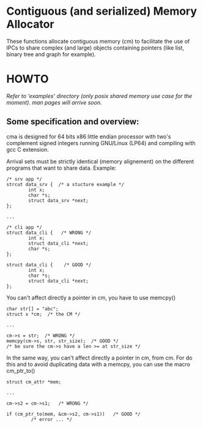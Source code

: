 # Contiguous (and serialized) Memory Allocator
These functions allocate contiguous memory (cm) to facilitate the use of IPCs to share
complex (and large) objects containing pointers (like list, binary tree and 
graph for example).

# HOWTO
*Refer to 'examples' directory (only posix shared memory use case for the moment).*
*man pages will arrive soon.*

## Some specification and overview: 
cma is designed for 64 bits x86 little endian processor with two's complement
signed integers running GNU/Linux (LP64) and compiling with gcc C extension.

Arrival sets must be strictly identical (memory alignement) on the different
programs that want to share data. Example:
```
/* srv app */
strcut data_srv {  /* a stucture example */
        int x;
        char *s;
        struct data_srv *next;
};

...

/* cli app */
struct data_cli {   /* WRONG */
        int x;
        struct data_cli *next;
        char *s;
};

struct data_cli {    /* GOOD */
        int x;
        char *s;
        struct data_cli *next;
};
```

You can't affect directly a pointer in cm, you have to use memcpy()
```
char str[] = "abc";
struct x *cm;  /* the CM */

...

cm->s = str;  /* WRONG */
memcpy(cm->s, str, str_size);  /* GOOD */
/* be sure the cm->s have a len >= at str_size */
```

In the same way, you can't affect directly a pointer in cm, from cm.
For do this and to avoid duplicating data with a memcpy, you can use the
macro cm\_ptr\_to()
```
struct cm_attr *mem;

...

cm->s2 = cm->s1;   /* WRONG */

if (cm_ptr_to(mem, &cm->s2, cm->s1))   /* GOOD */
         /* error ... */
```

